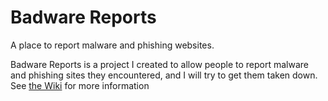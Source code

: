 # Badware Reports
A place to report malware and phishing websites.

Badware Reports is a project I created to allow people to report malware and phishing sites they encountered, and I will try to get them taken down.
See [the Wiki](https://github.com/iam-py-test/Badware-Reports-1/wiki/Reporting-websites) for more information
